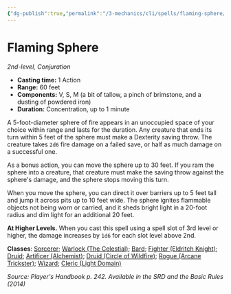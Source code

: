 ```yaml
---
{"dg-publish":true,"permalink":"/3-mechanics/cli/spells/flaming-sphere/","tags":["ttrpg-cli/compendium/src/5e/phb","ttrpg-cli/spell/class/bard","ttrpg-cli/spell/class/druid","ttrpg-cli/spell/class/sorcerer","ttrpg-cli/spell/class/wizard","ttrpg-cli/spell/level/2nd-level","ttrpg-cli/spell/school/conjuration","ttrpg-cli/spell/subclass/alchemist","ttrpg-cli/spell/subclass/arcane-trickster","ttrpg-cli/spell/subclass/circle-of-wildfire","ttrpg-cli/spell/subclass/eldritch-knight","ttrpg-cli/spell/subclass/light-domain","ttrpg-cli/spell/subclass/the-celestial"],"noteIcon":""}
---
```


# Flaming Sphere
*2nd-level, Conjuration*  


- **Casting time:** 1 Action
- **Range:** 60 feet
- **Components:** V, S, M (a bit of tallow, a pinch of brimstone, and a dusting of powdered iron)
- **Duration:** Concentration, up to 1 minute

A 5-foot-diameter sphere of fire appears in an unoccupied space of your choice within range and lasts for the duration. Any creature that ends its turn within 5 feet of the sphere must make a Dexterity saving throw. The creature takes `2d6` fire damage on a failed save, or half as much damage on a successful one.

As a bonus action, you can move the sphere up to 30 feet. If you ram the sphere into a creature, that creature must make the saving throw against the sphere's damage, and the sphere stops moving this turn.

When you move the sphere, you can direct it over barriers up to 5 feet tall and jump it across pits up to 10 feet wide. The sphere ignites flammable objects not being worn or carried, and it sheds bright light in a 20-foot radius and dim light for an additional 20 feet.

**At Higher Levels.** When you cast this spell using a spell slot of 3rd level or higher, the damage increases by `1d6` for each slot level above 2nd.

**Classes**: [Sorcerer](3-Mechanics/CLI/lists/list-spells-classes-sorcerer.md); [Warlock (The Celestial)](3-Mechanics/CLI/lists/list-spells-classes-warlock-the-celestial-xge.md "subclass=XGE"); [Bard](3-Mechanics/CLI/lists/list-spells-classes-bard.md); [Fighter (Eldritch Knight)](3-Mechanics/CLI/lists/list-spells-classes-fighter-eldritch-knight.md); [Druid](3-Mechanics/CLI/lists/list-spells-classes-druid.md); [Artificer (Alchemist)](3-Mechanics/CLI/lists/list-spells-classes-artificer-alchemist-tce.md "subclass=TCE;class=TCE"); [Druid (Circle of Wildfire)](3-Mechanics/CLI/lists/list-spells-classes-druid-circle-of-wildfire-tce.md "subclass=TCE"); [Rogue (Arcane Trickster)](3-Mechanics/CLI/lists/list-spells-classes-rogue-arcane-trickster.md); [Wizard](3-Mechanics/CLI/lists/list-spells-classes-wizard.md); [Cleric (Light Domain)](3-Mechanics/CLI/lists/list-spells-classes-cleric-light-domain.md)

*Source: Player's Handbook p. 242. Available in the <span title='Systems Reference Document (5.1)'>SRD</span> and the Basic Rules (2014)*